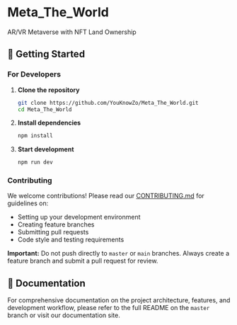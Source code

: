 # Meta_The_World
AR/VR Metaverse with NFT Land Ownership

## 🚀 Getting Started

### For Developers

1. **Clone the repository**
   ```bash
   git clone https://github.com/YouKnowZo/Meta_The_World.git
   cd Meta_The_World
   ```

2. **Install dependencies**
   ```bash
   npm install
   ```

3. **Start development**
   ```bash
   npm run dev
   ```

### Contributing

We welcome contributions! Please read our [CONTRIBUTING.md](CONTRIBUTING.md) for guidelines on:
- Setting up your development environment
- Creating feature branches
- Submitting pull requests
- Code style and testing requirements

**Important:** Do not push directly to `master` or `main` branches. Always create a feature branch and submit a pull request for review.

## 📖 Documentation

For comprehensive documentation on the project architecture, features, and development workflow, please refer to the full README on the `master` branch or visit our documentation site.
